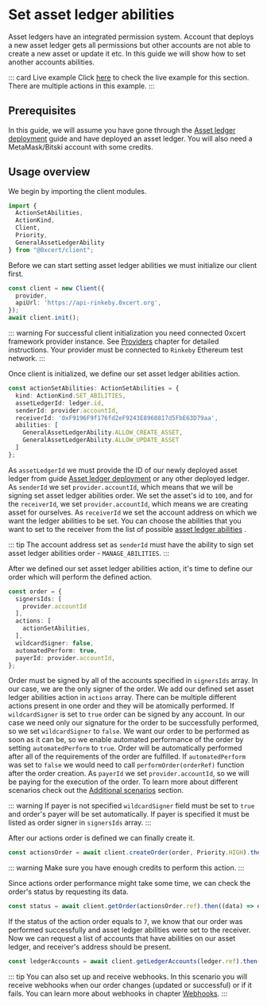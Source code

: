# Set asset ledger abilities

Asset ledgers have an integrated permission system. Account that deploys a new asset ledger gets all permissions but other accounts are not able to create a new asset or update it etc. In this guide we will show how to set another accounts abilities.

::: card Live example
Click [here](https://codesandbox.io/s/github/0xcert/api-example-order?module=%2FREADME.md) to check the live example for this section. There are multiple actions in this example.
:::

## Prerequisites

In this guide, we will assume you have gone through the [Asset ledger deployment](asset-ledger-deployment.html#asset-ledger-deployment) guide and have deployed an asset ledger. You will also need a MetaMask/Bitski account with some credits.

## Usage overview

We begin by importing the client modules.

```ts
import { 
  ActionSetAbilities,
  ActionKind,
  Client,
  Priority,
  GeneralAssetLedgerAbility
} from "@0xcert/client";
```

Before we can start setting asset ledger abilities we must initialize our client first.

```ts
const client = new Client({
  provider,
  apiUrl: 'https://api-rinkeby.0xcert.org',
});
await client.init();
```
::: warning
For successful client initialization you need connected 0xcert framework provider instance. See [Providers](providers.html#providers) chapter for detailed instructions. Your provider must be connected to `Rinkeby` Ethereum test network.
:::

Once client is initialized, we define our set asset ledger abilities action.

```ts
const actionSetAbilities: ActionSetAbilities = {
  kind: ActionKind.SET_ABILITIES,
  assetLedgerId: ledger.id,
  senderId: provider.accountId,
  receiverId: '0xF9196F9f176fd2eF9243E8960817d5FbE63D79aa',
  abilities: [
    GeneralAssetLedgerAbility.ALLOW_CREATE_ASSET,
    GeneralAssetLedgerAbility.ALLOW_UPDATE_ASSET
  ]
};
```

As `assetLedgerId` we must provide the ID of our newly deployed asset ledger from guide [Asset ledger deployment](asset-ledger-deployment.html#asset-ledger-deployment) or any other deployed ledger. As `senderId` we set `provider.accountId`, which means that we will be signing set asset ledger abilities order. We set the asset's id to `100`, and for the `receiverId`, we set `provider.accountId`, which means we are creating asset for ourselves. As `receiverId` we set the account address on which we want the ledger abilities to be set. You can choose the abilities that you want to set to the receiver from the list of possible [asset ledger abilities](https://docs.0xcert.org/framework/v2/api/ethereum-connectors.html#ledger-abilities) .

::: tip
The account address set as `senderId` must have the ability to sign set asset ledger abilities order - `MANAGE_ABILITIES`.
:::

After we defined our set asset ledger abilities action, it's time to define our order which will perform the defined action.

```ts
const order = {
  signersIds: [
    provider.accountId
  ],
  actions: [
    actionSetAbilities,
  ],
  wildcardSigner: false,
  automatedPerform: true,
  payerId: provider.accountId,
};
```

Order must be signed by all of the accounts specified in `signersIds` array. In our case, we are the only signer of the order. We add our defined set asset ledger abilities action in `actions` array. There can be multiple different actions present in one order and they will be atomically performed. If `wildcardSigner` is set to `true` order can be signed by any account. In our case we need only our signature for the order to be successfully performed, so we set `wildcardSigner` to `false`. We want our order to be performed as soon as it can be, so we enable automated performance of the order by setting `automatedPerform` to `true`. Order will be automatically performed after all of the requirements of the order are fulfilled. If `automatedPerform` was set to `false` we would need to call `performOrder(orderRef)` function after the order creation. As `payerId` we set `provider.accountId`, so we will be paying for the execution of the order. To learn more about different scenarios check out the [Additional scenarios](additional-scenarios.html) section.

::: warning
If payer is not specified `wildcardSigner` field must be set to `true` and order's payer will be set automatically. If payer is specified it must be listed as order signer in `signersIds` array.
:::

After our actions order is defined we can finally create it.

```ts
const actionsOrder = await client.createOrder(order, Priority.HIGH).then((data) => data.data);
```

::: warning
Make sure you have enough credits to perform this action.
:::

Since actions order performance might take some time, we can check the order's status by requesting its data.

```ts
const status = await client.getOrder(actionsOrder.ref).then((data) => data.data.status);
```

If the status of the action order equals to `7`, we know that our order was performed successfully and asset ledger abilities were set to the receiver. Now we can request a list of accounts that have abilities on our asset ledger, and receiver's address should be present.

```ts
const ledgerAccounts = await client.getLedgerAccounts(ledger.ref).then((data) => data.data);
```

::: tip
You can also set up and receive webhooks. In this scenario you will receive webhooks when our order changes (updated or successful) or if it fails. You can learn more about webhooks in chapter [Webhooks](api/api/client.html#webhooks). 
:::
